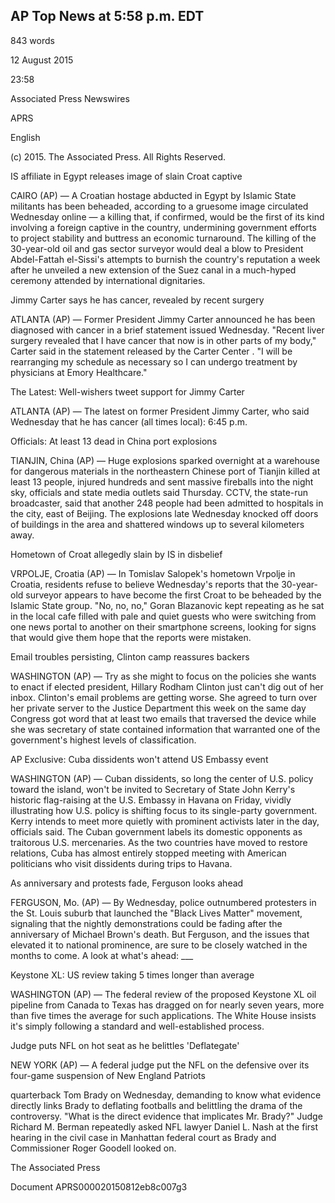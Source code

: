 ## AP Top News at 5:58 p.m. EDT


843 words

12 August 2015

23:58

Associated Press Newswires

APRS

English

\(c\) 2015. The Associated Press. All Rights Reserved.

IS affiliate in Egypt releases image of slain Croat captive

CAIRO (AP) — A Croatian hostage abducted in Egypt by Islamic
State militants has been beheaded, according to a gruesome image
circulated Wednesday online — a killing that, if confirmed, would
be the first of its kind involving a foreign captive in the country,
undermining government efforts to project stability and buttress
an economic turnaround. The killing of the 30-year-old oil and gas
sector surveyor would deal a blow to President Abdel-Fattah el-Sissi's
attempts to burnish the country's reputation a week after he unveiled
a new extension of the Suez canal in a much-hyped ceremony attended
by international dignitaries.

Jimmy Carter says he has cancer, revealed by recent surgery

ATLANTA (AP) — Former President Jimmy Carter announced he has been
diagnosed with cancer in a brief statement issued Wednesday. "Recent
liver surgery revealed that I have cancer that now is in other parts
of my body," Carter said in the statement released by the Carter
Center . "I will be rearranging my schedule as necessary so I can
undergo treatment by physicians at Emory Healthcare."

The Latest: Well-wishers tweet support for Jimmy Carter

ATLANTA (AP) — The latest on former President Jimmy Carter, who
said Wednesday that he has cancer (all times local): 6:45 p.m.

Officials: At least 13 dead in China port explosions

TIANJIN, China (AP) — Huge explosions sparked overnight at a
warehouse for dangerous materials in the northeastern Chinese port
of Tianjin killed at least 13 people, injured hundreds and sent
massive fireballs into the night sky, officials and state media
outlets said Thursday.  CCTV, the state-run broadcaster, said that
another 248 people had been admitted to hospitals in the city, east of
Beijing. The explosions late Wednesday knocked off doors of buildings
in the area and shattered windows up to several kilometers away.

Hometown of Croat allegedly slain by IS in disbelief

VRPOLJE, Croatia (AP) — In Tomislav Salopek's hometown Vrpolje in
Croatia, residents refuse to believe Wednesday's reports that the
30-year-old surveyor appears to have become the first Croat to be
beheaded by the Islamic State group.  "No, no, no," Goran Blazanovic
kept repeating as he sat in the local cafe filled with pale and quiet
guests who were switching from one news portal to another on their
smartphone screens, looking for signs that would give them hope that
the reports were mistaken.

Email troubles persisting, Clinton camp reassures backers

WASHINGTON (AP) — Try as she might to focus on the policies she
wants to enact if elected president, Hillary Rodham Clinton just
can't dig out of her inbox. Clinton's email problems are getting
worse. She agreed to turn over her private server to the Justice
Department this week on the same day Congress got word that at least
two emails that traversed the device while she was secretary of state
contained information that warranted one of the government's highest
levels of classification.

AP Exclusive: Cuba dissidents won't attend US Embassy event

WASHINGTON (AP) — Cuban dissidents, so long the center of U.S. policy
toward the island, won't be invited to Secretary of State John Kerry's
historic flag-raising at the U.S. Embassy in Havana on Friday, vividly
illustrating how U.S. policy is shifting focus to its single-party
government. Kerry intends to meet more quietly with prominent
activists later in the day, officials said. The Cuban government
labels its domestic opponents as traitorous U.S. mercenaries. As the
two countries have moved to restore relations, Cuba has almost entirely
stopped meeting with American politicians who visit dissidents during
trips to Havana.

As anniversary and protests fade, Ferguson looks ahead

FERGUSON, Mo. (AP) — By Wednesday, police outnumbered protesters in
the St. Louis suburb that launched the "Black Lives Matter" movement,
signaling that the nightly demonstrations could be fading after the
anniversary of Michael Brown's death. But Ferguson, and the issues
that elevated it to national prominence, are sure to be closely
watched in the months to come. A look at what's ahead: \_\_\_

Keystone XL: US review taking 5 times longer than average

WASHINGTON (AP) — The federal review of the proposed Keystone XL oil
pipeline from Canada to Texas has dragged on for nearly seven years,
more than five times the average for such applications. The White House
insists it's simply following a standard and well-established process.

Judge puts NFL on hot seat as he belittles 'Deflategate'

NEW YORK (AP) — A federal judge put the NFL on the defensive over
its four-game suspension of New England Patriots

quarterback Tom Brady on Wednesday, demanding to know what evidence
directly links Brady to deflating footballs and belittling the drama
of the controversy. "What is the direct evidence that implicates Mr.
Brady?" Judge Richard M. Berman repeatedly asked NFL lawyer Daniel
L. Nash at the first hearing in the civil case in Manhattan federal
court as Brady and Commissioner Roger Goodell looked on.

The Associated Press

Document APRS000020150812eb8c007g3
